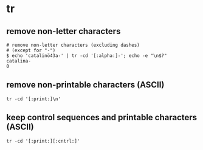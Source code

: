 # tr

## remove non-letter characters

```
# remove non-letter characters (excluding dashes)
# (except for "-")
$ echo 'catalinö43a-' | tr -cd '[:alpha:]-'; echo -e "\n$?"
catalina-
0
```


## remove non-printable characters (ASCII)

```
tr -cd '[:print:]\n'
```


## keep control sequences and printable characters (ASCII)

```
tr -cd '[:print:][:cntrl:]'
```

